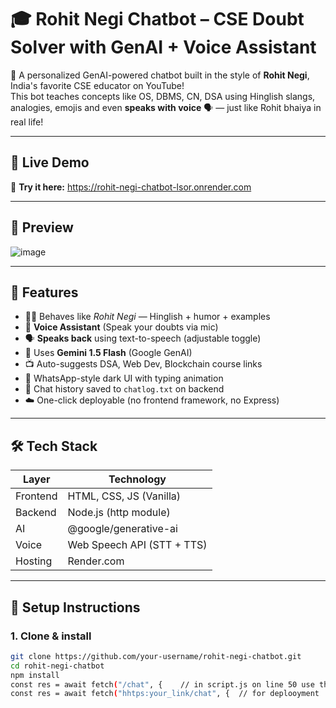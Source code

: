 # 🎓 Rohit Negi Chatbot – CSE Doubt Solver with GenAI + Voice Assistant

🚀 A personalized GenAI-powered chatbot built in the style of **Rohit Negi**, India's favorite CSE educator on YouTube!  
This bot teaches concepts like OS, DBMS, CN, DSA using Hinglish slangs, analogies, emojis and even **speaks with voice** 🗣️ — just like Rohit bhaiya in real life!

---

## 🌟 Live Demo

🔗 **Try it here:** https://rohit-negi-chatbot-lsor.onrender.com

---

## 📸 Preview
![image](https://github.com/user-attachments/assets/c6930283-1343-4859-aa23-64e8025c5b91)




---

## 🧠 Features

- 🧑‍🏫 Behaves like *Rohit Negi* — Hinglish + humor + examples
- 🎤 **Voice Assistant** (Speak your doubts via mic)
- 🗣️ **Speaks back** using text-to-speech (adjustable toggle)
- 🤖 Uses **Gemini 1.5 Flash** (Google GenAI)
- 📺 Auto-suggests DSA, Web Dev, Blockchain course links
- 💬 WhatsApp-style dark UI with typing animation
- 📄 Chat history saved to `chatlog.txt` on backend
- ☁️ One-click deployable (no frontend framework, no Express)

---

## 🛠️ Tech Stack

| Layer     | Technology               |
|-----------|--------------------------|
| Frontend  | HTML, CSS, JS (Vanilla)  |
| Backend   | Node.js (http module)    |
| AI        | @google/generative-ai    |
| Voice     | Web Speech API (STT + TTS) |
| Hosting   | Render.com               |

---

## 🔧 Setup Instructions

### 1. Clone & install

```bash
git clone https://github.com/your-username/rohit-negi-chatbot.git
cd rohit-negi-chatbot
npm install
const res = await fetch("/chat", {    // in script.js on line 50 use this  for testing on local system and then add your backend deployed link before /chat to run it on internet 
const res = await fetch("hhtps:your_link/chat", {  // for deplooyment


